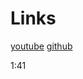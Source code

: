 # Links

[youtube](https://www.youtube.com/watch?v=gieEQFIfgYc)
[github](https://github.com/gitdagray/typescript-course)

1:41
